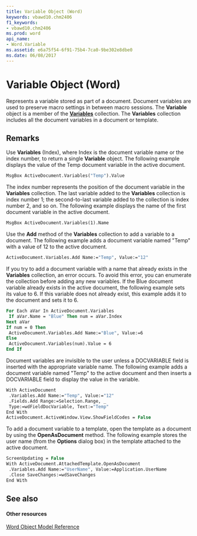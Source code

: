 ```yaml
---
title: Variable Object (Word)
keywords: vbawd10.chm2406
f1_keywords:
- vbawd10.chm2406
ms.prod: word
api_name:
- Word.Variable
ms.assetid: e6a75f54-6f91-75b4-7ca0-9be302e8dbe0
ms.date: 06/08/2017
---
```



# Variable Object (Word)

Represents a variable stored as part of a document. Document variables are used to preserve macro settings in between macro sessions. The  **Variable** object is a member of the **[Variables](Word.variables.md)** collection. The **Variables** collection includes all the document variables in a document or template.


## Remarks

Use  **Variables** (Index), where Index is the document variable name or the index number, to return a single **Variable** object. The following example displays the value of the Temp document variable in the active document.


```vb
MsgBox ActiveDocument.Variables("Temp").Value
```

The index number represents the position of the document variable in the  **Variables** collection. The last variable added to the **Variables** collection is index number 1; the second-to-last variable added to the collection is index number 2, and so on. The following example displays the name of the first document variable in the active document.




```vb
MsgBox ActiveDocument.Variables(1).Name
```

Use the  **Add** method of the **Variables** collection to add a variable to a document. The following example adds a document variable named "Temp" with a value of 12 to the active document.




```vb
ActiveDocument.Variables.Add Name:="Temp", Value:="12"
```

If you try to add a document variable with a name that already exists in the  **Variables** collection, an error occurs. To avoid this error, you can enumerate the collection before adding any new variables. If the Blue document variable already exists in the active document, the following example sets its value to 6. If this variable does not already exist, this example adds it to the document and sets it to 6.




```vb
For Each aVar In ActiveDocument.Variables 
 If aVar.Name = "Blue" Then num = aVar.Index 
Next aVar 
If num = 0 Then 
 ActiveDocument.Variables.Add Name:="Blue", Value:=6 
Else 
 ActiveDocument.Variables(num).Value = 6 
End If
```

Document variables are invisible to the user unless a DOCVARIABLE field is inserted with the appropriate variable name. The following example adds a document variable named "Temp" to the active document and then inserts a DOCVARIABLE field to display the value in the variable.




```vb
With ActiveDocument 
 .Variables.Add Name:="Temp", Value:="12" 
 .Fields.Add Range:=Selection.Range, _ 
 Type:=wdFieldDocVariable, Text:="Temp" 
End With 
ActiveDocument.ActiveWindow.View.ShowFieldCodes = False
```

To add a document variable to a template, open the template as a document by using the  **OpenAsDocument** method. The following example stores the user name (from the **Options** dialog box) in the template attached to the active document.




```vb
ScreenUpdating = False 
With ActiveDocument.AttachedTemplate.OpenAsDocument 
 .Variables.Add Name:="UserName", Value:=Application.UserName 
 .Close SaveChanges:=wdSaveChanges 
End With
```


## See also


#### Other resources



[Word Object Model Reference](http://msdn.microsoft.com/library/be452561-b436-bb9b-6f94-3faa9a74a6fd%28Office.15%29.aspx)


